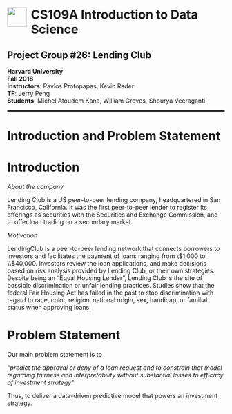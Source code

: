 
# <img style="float: left; padding-right: 10px; width: 45px" src="https://raw.githubusercontent.com/Harvard-IACS/2018-CS109A/master/content/styles/iacs.png"> CS109A Introduction to Data Science 

## Project Group #26: Lending Club


**Harvard University**<br/>
**Fall 2018**<br/>
**Instructors**: Pavlos Protopapas, Kevin Rader<br/>
**TF**: Jerry Peng<br/>
**Students**: Michel Atoudem Kana, William Groves, Shourya Veeraganti

<hr style="height:2pt">



# Introduction and Problem Statement

# Introduction

$About$ $the$ $company$

Lending Club is a US peer-to-peer lending company, headquartered in San Francisco, California. It was the first peer-to-peer lender to register its offerings as securities with the Securities and Exchange Commission, and to offer loan trading on a secondary market.


$Motivation$

LendingClub is a peer-to-peer lending network that connects borrowers to investors and facilitates the payment of loans ranging from \\$1,000 to \\$40,000. Investors review the loan applications, and make decisions based on risk analysis provided by Lending Club, or their own strategies. Despite being an “Equal Housing Lender”, Lending Club is the site of possible discrimination or unfair lending practices. Studies show that the federal Fair Housing Act has failed in the past to stop discrimination with regard to race, color, religion, national origin, sex, handicap, or familial status when approving loans.


# Problem Statement

Our main problem statement is to 

"*predict the approval or deny of a loan request and to constrain that model regarding fairness and interpretability without substantial losses to efficacy of investment strategy*"

Thus, to deliver a data-driven predictive model that powers an investment strategy.

